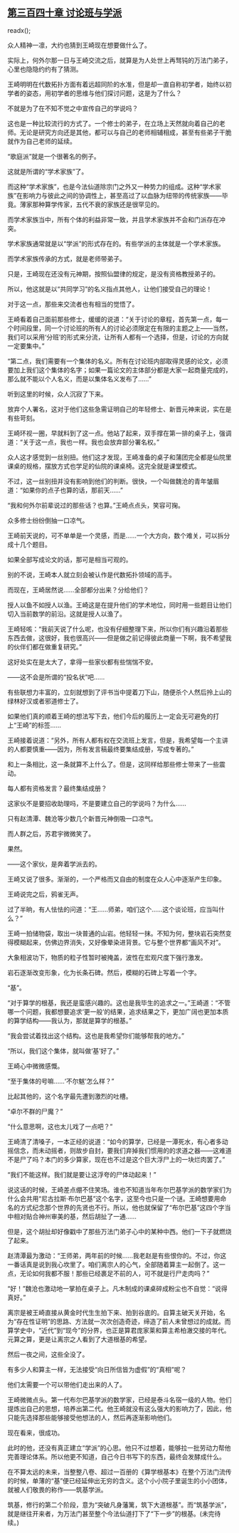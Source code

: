 ## [第三百四十章 讨论班与学派](https://www.xxbiquge.com/11_11207/9108575.html)
readx();

  众人精神一凛，大约也猜到王崎现在想要做什么了。

  实际上，何外尔那一日与王崎交流之后，就算是为人处世上再驽钝的万法门弟子，心里也隐隐约约有了猜测。

  王崎明明在代数拓扑方面有着远超同阶的水准，但是却一直自称初学者，始终以初学者的姿态，用初学者的思维与他们探讨问题，这是为了什么？

  不就是为了在不知不觉之中宣传自己的学说吗？

  这也是一种比较流行的方式了。一个修士的弟子，在立场上天然就向着自己的老师。无论是研究方向还是其他，都可以与自己的老师相辅相成，甚至有些弟子干脆就作为自己老师的延续。

  “歌庭派”就是一个很著名的例子。

  这就是所谓的“学术家族”了。

  而这种“学术家族”，也是今法仙道除宗门之外又一种势力的组成。这种“学术家族”在影响力与彼此之间的协调性上，甚至高过了以血脉为纽带的传统家族——毕竟。薄家那种算学传家，五代不衰的家族还是很罕见的。

  而学术家族当中，所有个体的利益非常一致，并且学术家族并不会和门派存在冲突。

  学术家族通常就是以“学派”的形式存在的。有些学派的主体就是一个学术家族。

  而学术家族传承的方式，就是老师带弟子。

  只是，王崎现在还没有元神期，按照仙盟律的规定，是没有资格教授弟子的。

  所以，他这就是以“共同学习”的名义指点其他人，让他们接受自己的理论！

  对于这一点，那些来交流者也有相当的觉悟了。

  王崎看着自己面前那些修士，缓缓的说道：“关于讨论的章程，首先第一点，每一个时间段里，同一个讨论班的所有人的讨论必须限定在有限的主题之上——当然，我们可以采用‘分班’的形式来分流，让所有人都有一个选择，但是，讨论的方向就一定要集中。”

  “第二点，我们需要有一个集体的名义。所有在讨论班内部取得灵感的论文，必须要加上我们这个集体的名字；如果一篇论文的主体部分都是大家一起商量完成的，那么就不能以个人名义，而是以集体名义发布了……”

  听到这里的时候，众人沉寂了下来。

  放弃个人署名，这对于他们这些急需证明自己的年轻修士、新晋元神来说，实在是有些苛刻。

  王崎环视一圈，早就料到了这一点。他站了起来，双手撑在第一排的桌子上，强调道：“关于这一点，我也一样。我也会放弃部分署名权。”

  众人这才感觉到一丝别扭。他们这才发现，王崎准备的桌子和蒲团完全都是仙院里课桌的规格，摆放方式也学足的仙院的课桌椅。这完全就是课堂模式。

  不过，这一丝别扭并没有影响到他们的判断。很快，一个叫做魏沧的青年皱眉道：“如果你的点子也算的话，那前天……”

  “我和何外尔前辈说过的那些话？也算。”王崎点点头，笑容可掬。

  众多修士纷纷倒抽一口凉气。

  王崎前天说的，可不单单是一个灵感，而是……一个大方向，数个难关，可以拆分成十几个题目。

  如果全部写成论文的话，那可是相当可观的。

  别的不说，王崎本人就立刻会被认作是代数拓扑领域的高手。

  而现在，王崎居然说……全部都分出来？分给他们？

  授人以鱼不如授人以渔。王崎这是在提升他们的学术地位，同时用一些题目让他们切入当前数学的前沿。这就是授人以渔了。

  王崎轻咳：“我前天说了什么呢，也没有仔细整理下来，所以你们有兴趣沿着那些东西去做，这很好，我也很高兴——但是做之前记得彼此商量一下啊，我不希望我的伙伴们都在做重复研究。”

  这好处实在是太大了，拿得一些家伙都有些惴惴不安。

  ——这不会是所谓的“投名状”吧……

  有些联想力丰富的，立刻就想到了评书当中提着刀下山，随便杀个人然后拎上山的绿林好汉或者邪道修士了。

  如果他们真的顺着王崎的想法写下去，他们今后的履历上一定会无可避免的打上“王崎”的标签……

  王崎接着说道：“另外，所有人都有权在交流班上发言，但是，我希望每一个主讲的人都要慎重——因为，所有发言稿最终要集结成册，写成专著的。”

  和上一条相比，这一条就算不上什么了。但是，这同样给那些修士带来了一些震动。

  每人都有资格发言？最终集结成册？

  这家伙不是要招收助理吗，不是要建立自己的学说吗？为什么……

  只有赵清潭、魏沧等少数几个新晋元神倒吸一口凉气。

  而人群之后，苏君宇微微笑了。

  果然。

  ——这个家伙，是奔着学派去的。

  王崎又说了很多。渐渐的，一个严格而又自由的制度在众人心中逐渐产生印象。

  王崎说完之后，鸦雀无声。

  过了半晌，有人怯怯的问道：“王……师弟，咱们这个……这个谈论班，应当叫什么？”

  王崎一拍储物袋，取出一块普通的山岩。他轻轻一抹。不知为何，整块岩石突然变得模糊起来，仿佛边界消失，又好像晕染进背景。它与整个世界都“画风不对”。

  大象相波功下，物质的粒子性暂时被掩盖，波性在宏观尺度下强行激发。

  岩石逐渐改变形象，化为长条石碑。然后，模糊的石碑上写着一个字。

  “基”。

  “对于算学的根基，我还是蛮感兴趣的。这也是我毕生的追求之一。”王崎道：“不管哪一个问题，我都想要追求‘更一般’的结果，追求结果之下，更加广阔也更加本质的算学结构——我认为，那就是算学的根基。”

  “我会尝试着找出这个结构。这也是我希望你们能够帮我的地方。”

  “所以，我们这个集体，就叫做‘基’好了。”

  王崎心中微微感慨。

  “至于集体的号嘛……‘不尔魃’怎么样？”

  比起其他的，这个名字最先遭到激烈的吐槽。

  “卓尔不群的尸魔？”

  “什么意思啊，这也太儿戏了一点吧？”

  王崎清了清嗓子，一本正经的说道：“如今的算学，已经是一潭死水，有心者多动摇信念，而未动摇者，则故步自封，要我们弃掉我们惯用的的求道之器——这难道不是尸了吗？本门的多少算家，现在也不过是这个巨大浮尸上的一块烂肉罢了。”

  “我们不能这样。我们就是要让这浮夸的尸体动起来！”

  说这话的时候，王崎差点绷不住笑场。谁也不知道当年布尔巴基学派的数学家们为什么会共用“尼古拉斯·布尔巴基”这个名字，这至今也只是一个谜。王崎想要用命名的方式纪念那个世界的先贤也不行。所以，他也就保留了“布尔巴基”这四个字当中相对贴合神州审美的基，然后胡扯了一通……

  但是，这个胡扯却好像戳中了那些万法门弟子心中的某种中西。他们一下子就燃烧了起来。

  赵清潭最为激动：“王师弟，两年前的时候……我老赵是有些恨你的。不过，你这一番话真是说到我心坎里了。咱们离宗人的心气，全部随着算主一起倒了。这一点，无论如何我都不服！那些已经裹足不前的人，可不就是行尸走肉吗？”

  “好！”魏沧也激动地一掌拍在桌子上。凡木制成的课桌碎成粉尘也不自觉：“说得真好。”

  离宗是被王崎直接从黄金时代生生拍下来、拍到谷底的。自算主破天关开始，名为“存在性证明”的思路、方法就一次次创造奇迹，缔造了前人未曾想过的成就。而算学史中，“近代”到“现今”的分界，也正是算君庞家莱和算主希柏澈交接的年代。元算之算，更是让离宗之人看到了大道根基的希望。

  然后一夜之间，这些全没了。

  有多少人和算主一样，无法接受“向日所信皆为虚假”的“真相”呢？

  他们太需要一个可以带他们走出来的人了。

  王崎微微点头。第一代布尔巴基学派的数学家，已经是泰斗名宿一级的人物。他们提炼出自己的思想，培养出第二代。他王崎就没有这么强大的影响力了，因此，他只能先选择那些能够接受他想法的人，然后再逐渐影响他们。

  现在看来，很成功。

  此时的他，还没有真正建立“学派”的心思。他只不过想着，能够拉一批劳动力帮他完善理论体系。所以他更不知道，自己今日书写下的东西，最终会发酵成什么。

  在不算太远的未来，当整整八卷、超过一百册的《算学根基本》在整个万法门流传的时候，单薄的“基”便已经延伸出无穷的含义。这个小小院子里诞生的小小团体，就被人们敬畏的称作——筑基学派。

  筑基，修行的第二个阶段，意为“突破凡身藩篱，筑下大道根基”。而“筑基学派”，就是继往开来者，为万法门甚至整个今法仙道打下了“下一步”的根基。(未完待续。)

